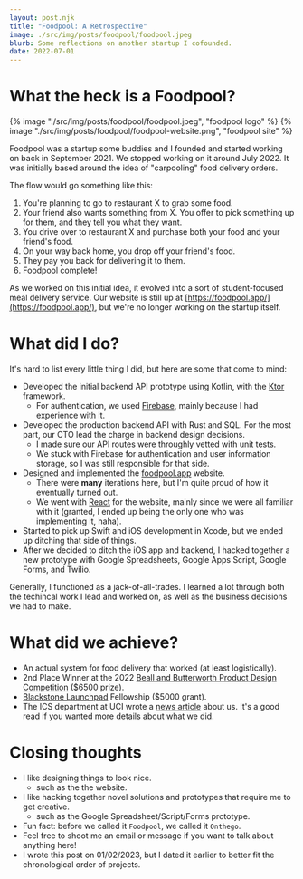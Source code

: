 ```yaml
---
layout: post.njk
title: "Foodpool: A Retrospective"
image: ./src/img/posts/foodpool/foodpool.jpeg
blurb: Some reflections on another startup I cofounded.
date: 2022-07-01
---
```

# What the heck is a Foodpool?
<div picture-grid="2">
{% image "./src/img/posts/foodpool/foodpool.jpeg", "foodpool logo" %}
{% image "./src/img/posts/foodpool/foodpool-website.png", "foodpool site" %}
</div>

Foodpool was a startup some buddies and I founded and started working on back in September 2021. We stopped working on it around July 2022.
It was initially based around the idea of "carpooling" food delivery orders.  

The flow would go something like this:
1. You're planning to go to restaurant X to grab some food.
2. Your friend also wants something from X. You offer to pick something up for them, and they tell you what they want.
3. You drive over to restaurant X and purchase both your food and your friend's food.
4. On your way back home, you drop off your friend's food. 
5. They pay you back for delivering it to them.
6. Foodpool complete!

As we worked on this initial idea, it evolved into a sort of student-focused meal delivery service. Our website
is still up at [https://foodpool.app/](https://foodpool.app/), but we're no longer working on the startup itself.

# What did I do?
It's hard to list every little thing I did, but here are some that come to mind: 
* Developed the initial backend API prototype using Kotlin, with the [Ktor](https://ktor.io/) framework. 
    * For authentication, we used [Firebase](https://firebase.google.com/), mainly because I had experience with it.
* Developed the production backend API with Rust and SQL. For the most part, our CTO lead the charge in backend design decisions. 
    * I made sure our API routes were throughly vetted with unit tests.
    * We stuck with Firebase for authentication and user information storage, so I was still responsible for that side.
* Designed and implemented the [foodpool.app](https://www.blackstonelaunchpad.org/) website. 
    * There were **many** iterations here, but I'm quite proud of how it eventually turned out.
    * We went with [React](https://reactjs.org/) for the website, mainly since we were all familiar with it (granted, I ended up being the only one who was implementing it, haha).
* Started to pick up Swift and iOS development in Xcode, but we ended up ditching that side of things.
* After we decided to ditch the iOS app and backend, I hacked together a new prototype with Google Spreadsheets, Google Apps Script, Google Forms, and Twilio.

Generally, I functioned as a jack-of-all-trades. I learned a lot through both the techincal work I lead and worked on, as well as the business decisions we had to make.

# What did we achieve?
* An actual system for food delivery that worked (at least logistically).
* 2nd Place Winner at the 2022 [Beall and Butterworth Product Design Competition](https://bbcomp.tech.uci.edu/) ($6500 prize).
* [Blackstone Launchpad](https://www.blackstonelaunchpad.org/) Fellowship ($5000 grant).
* The ICS department at UCI wrote a [news article](https://www.ics.uci.edu/community/news/view_news?id=2170) about us. It's a good read if you wanted more details about what we did.

# Closing thoughts
* I like designing things to look nice.
    * such as the the website.
* I like hacking together novel solutions and prototypes that require me to get creative.
    * such as the Google Spreadsheet/Script/Forms prototype.
* Fun fact: before we called it `Foodpool`, we called it `Onthego`.
* Feel free to shoot me an email or message if you want to talk about anything here!
* I wrote this post on 01/02/2023, but I dated it earlier to better fit the chronological order of projects.